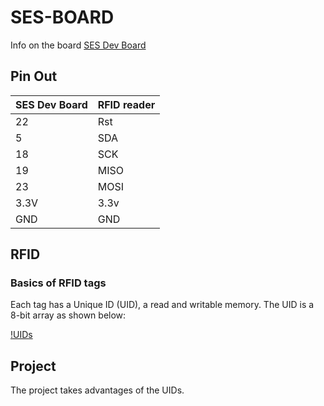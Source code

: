 # SES-BOARD

Info on the board [SES Dev Board](https://github.com/JKUATSES/sesBoardv1)

## Pin Out

| SES Dev Board | RFID reader | 
|---------------|-------------|
|    22         |      Rst    |
|    5          |      SDA    |
|    18         |      SCK    |
|    19         |     MISO    |
|    23         |     MOSI    |
|   3.3V        |     3.3v    |
|   GND         |     GND     |

## RFID
### Basics of RFID tags

Each tag has a Unique ID (UID), a read and writable memory. The UID is a 8-bit array as shown below:

[!UIDs](https://github.com/smithjilks/2021-project-hack/blob/main/Software/stud-auth/board/imgs/uids.png)

## Project

The project takes advantages of the UIDs.